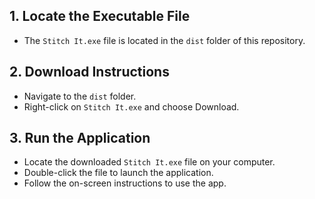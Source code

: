 ## 1. Locate the Executable File
  - The `Stitch It.exe` file is located in the `dist` folder of this repository.

## 2. Download Instructions
  - Navigate to the `dist` folder.
  - Right-click on `Stitch It.exe` and choose Download.

## 3. Run the Application
  - Locate the downloaded `Stitch It.exe` file on your computer.
  - Double-click the file to launch the application.
  - Follow the on-screen instructions to use the app.
